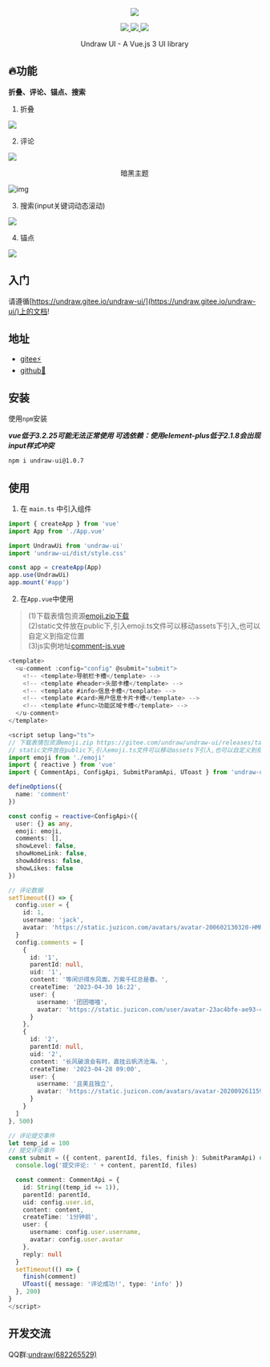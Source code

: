   <p align="center">
    <img src="https://s2.loli.net/2022/04/19/m4aqSs6DINYCLjG.png">
  </p>
<p align="center">
   <a href="https://www.npmjs.org/package/undraw-ui">
    <img src="https://img.shields.io/npm/v/undraw-ui.svg">
  </a>
  <a href="https://npmcharts.com/compare/undraw-ui?minimal=true">
    <img src="https://img.shields.io/npm/dt/undraw-ui.svg">
  </a>
  <a href="https://github.com/vuejs/core">
    <img src="https://img.shields.io/badge/dependencies-vue%E2%89%A53.2.25-green">
  </a>



<p align="center">Undraw UI - A Vue.js 3 UI library</p>

## 🔥功能

**折叠、评论、锚点、搜索**



1. 折叠

![](https://s2.loli.net/2022/04/28/frd5h8bulF7SZK6.png)


2. 评论

![](https://s2.loli.net/2022/04/28/HtGWBxsJ5LljDEU.png)

<p style="text-align: center">暗黑主题<p>

![img](https://gitee.com/undraw/undraw-ui/raw/master/public/docs/comment-dark.png)

3. 搜索(input关键词动态滚动)

![](https://s2.loli.net/2022/06/22/juvX79t6OPcaWZs.png)

4. 锚点

![](https://s2.loli.net/2022/04/30/r2XbGviK8FqUoRQ.png)

## 入门

请遵循[https://undraw.gitee.io/undraw-ui/](https://undraw.gitee.io/undraw-ui/)上的文档!

## 地址

- [gitee⚡️](https://gitee.com/undraw/undraw-ui)
- [github📌](https://github.com/readpage/undraw-ui)

## 安装

使用`npm`安装

***vue低于3.2.25可能无法正常使用  可选依赖：使用element-plus低于2.1.8会出现input样式冲突***
```bash
npm i undraw-ui@1.0.7
```



## 使用

1. 在 `main.ts` 中引入组件

```ts
import { createApp } from 'vue'
import App from './App.vue'

import UndrawUi from 'undraw-ui'
import 'undraw-ui/dist/style.css'

const app = createApp(App)
app.use(UndrawUi)
app.mount('#app')
```

2. 在`App.vue`中使用
> (1)下载表情包资源[emoji.zip下载](https://gitee.com/undraw/undraw-ui/releases/tag/v0.0.0)  
> (2)static文件放在public下,引入emoji.ts文件可以移动assets下引入,也可以自定义到指定位置  
> (3)js实例地址[comment-js.vue](https://undraw.gitee.io/undraw-ui/guide/usage.html)


```ts
<template>
  <u-comment :config="config" @submit="submit">
    <!-- <template>导航栏卡槽</template> -->
    <!-- <template #header>头部卡槽</template> -->
    <!-- <template #info>信息卡槽</template> -->
    <!-- <template #card>用户信息卡片卡槽</template> -->
    <!-- <template #func>功能区域卡槽</template> -->
  </u-comment>
</template>

<script setup lang="ts">
// 下载表情包资源emoji.zip https://gitee.com/undraw/undraw-ui/releases/tag/v0.0.0
// static文件放在public下,引入emoji.ts文件可以移动assets下引入,也可以自定义到指定位置
import emoji from './emoji'
import { reactive } from 'vue'
import { CommentApi, ConfigApi, SubmitParamApi, UToast } from 'undraw-ui'

defineOptions({
  name: 'comment'
})

const config = reactive<ConfigApi>({
  user: {} as any,
  emoji: emoji,
  comments: [],
  showLevel: false,
  showHomeLink: false,
  showAddress: false,
  showLikes: false
})

// 评论数据
setTimeout(() => {
  config.user = {
    id: 1,
    username: 'jack',
    avatar: 'https://static.juzicon.com/avatars/avatar-200602130320-HMR2.jpeg?x-oss-process=image/resize,w_100'
  }
  config.comments = [
    {
      id: '1',
      parentId: null,
      uid: '1',
      content: '等闲识得东风面，万紫千红总是春。',
      createTime: '2023-04-30 16:22',
      user: {
        username: '团团喵喵',
        avatar: 'https://static.juzicon.com/user/avatar-23ac4bfe-ae93-4e0b-9f13-f22f22c7fc12-221001003441-Y0MB.jpeg'
      }
    },
    {
      id: '2',
      parentId: null,
      uid: '2',
      content: '长风破浪会有时，直挂云帆济沧海。',
      createTime: '2023-04-28 09:00',
      user: {
        username: '且美且独立',
        avatar: 'https://static.juzicon.com/avatars/avatar-20200926115919-a45y.jpeg'
      }
    }
  ]
}, 500)

// 评论提交事件
let temp_id = 100
// 提交评论事件
const submit = ({ content, parentId, files, finish }: SubmitParamApi) => {
  console.log('提交评论: ' + content, parentId, files)

  const comment: CommentApi = {
    id: String((temp_id += 1)),
    parentId: parentId,
    uid: config.user.id,
    content: content,
    createTime: '1分钟前',
    user: {
      username: config.user.username,
      avatar: config.user.avatar
    },
    reply: null
  }
  setTimeout(() => {
    finish(comment)
    UToast({ message: '评论成功!', type: 'info' })
  }, 200)
}
</script>


```


## 开发交流

QQ群:[undraw(682265529)](https://jq.qq.com/?_wv=1027&k=NsgARkfw)

